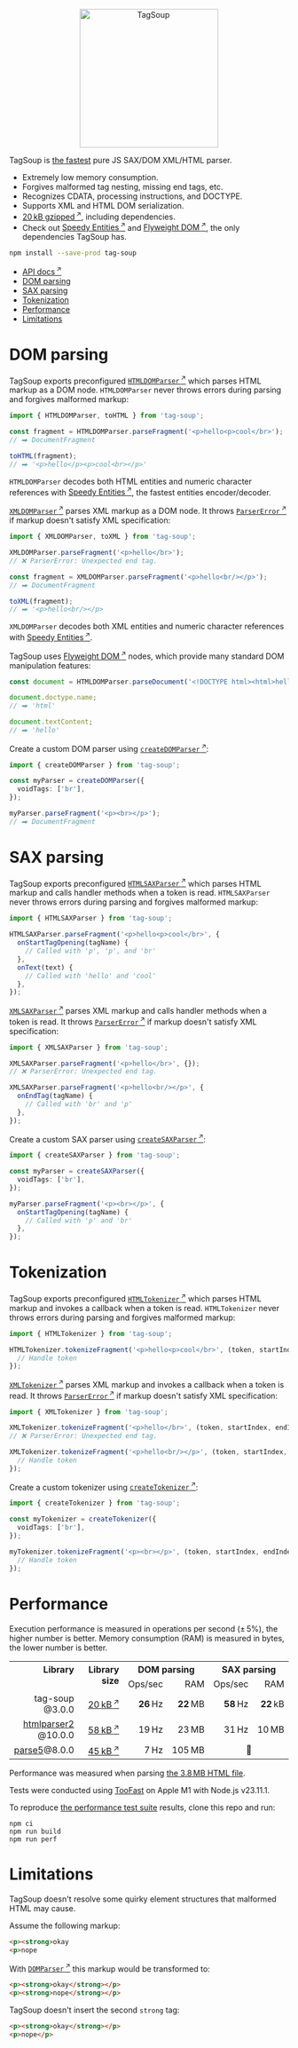 <p align="center">
  <a href="#readme"><img alt="TagSoup" src="./assets/logo.png" width="250" /></a>
</p>

TagSoup is [the fastest](#performance) pure JS SAX/DOM XML/HTML parser.

- Extremely low memory consumption.
- Forgives malformed tag nesting, missing end tags, etc.
- Recognizes CDATA, processing instructions, and DOCTYPE.
- Supports XML and HTML DOM serialization.
- [20 kB gzipped&#8239;<sup>↗</sup>](https://bundlephobia.com/result?p=tag-soup), including dependencies.
- Check out [Speedy Entities&#8239;<sup>↗</sup>](https://github.com/smikhalevski/speedy-entities#readme)
  and [Flyweight DOM&#8239;<sup>↗</sup>](https://github.com/smikhalevski/flyweight-dom#readme), the only dependencies TagSoup has.

```sh
npm install --save-prod tag-soup
```

- [API docs&#8239;<sup>↗</sup>](https://smikhalevski.github.io/tag-soup/)
- [DOM parsing](#dom-parsing)
- [SAX parsing](#sax-parsing)
- [Tokenization](#tokenization)
- [Performance](#performance)
- [Limitations](#limitations)

# DOM parsing

TagSoup exports preconfigured [`HTMLDOMParser`&#8239;<sup>↗</sup>](https://smikhalevski.github.io/tag-soup/variables/HTMLDOMParser.html)
which parses HTML markup as a DOM node. `HTMLDOMParser` never throws errors during parsing and forgives malformed
markup:

```ts
import { HTMLDOMParser, toHTML } from 'tag-soup';

const fragment = HTMLDOMParser.parseFragment('<p>hello<p>cool</br>');
// ⮕ DocumentFragment

toHTML(fragment);
// ⮕ '<p>hello</p><p>cool<br></p>'
```

`HTMLDOMParser` decodes both HTML entities and numeric character references with
[Speedy Entities&#8239;<sup>↗</sup>](https://github.com/smikhalevski/speedy-entities#readme), the fastest entities
encoder/decoder.

[`XMLDOMParser`&#8239;<sup>↗</sup>](https://smikhalevski.github.io/tag-soup/variables/XMLDOMParser.html)
parses XML markup as a DOM node. It throws
[`ParserError`&#8239;<sup>↗</sup>](https://smikhalevski.github.io/tag-soup/classes/ParserError.html) if markup doesn't
satisfy XML specification:

```ts
import { XMLDOMParser, toXML } from 'tag-soup';

XMLDOMParser.parseFragment('<p>hello</br>');
// ❌ ParserError: Unexpected end tag.

const fragment = XMLDOMParser.parseFragment('<p>hello<br/></p>');
// ⮕ DocumentFragment

toXML(fragment);
// ⮕ '<p>hello<br/></p>
```

`XMLDOMParser` decodes both XML entities and numeric character references with
[Speedy Entities&#8239;<sup>↗</sup>](https://github.com/smikhalevski/speedy-entities#readme).

TagSoup uses [Flyweight DOM&#8239;<sup>↗</sup>](https://github.com/smikhalevski/flyweight-dom#readme) nodes,
which provide many standard DOM manipulation features:

```ts
const document = HTMLDOMParser.parseDocument('<!DOCTYPE html><html>hello</html>');

document.doctype.name;
// ⮕ 'html'

document.textContent;
// ⮕ 'hello'
```

Create a custom DOM parser using
[`createDOMParser`&#8239;<sup>↗</sup>](https://smikhalevski.github.io/tag-soup/functions/createDOMParser.html):

```ts
import { createDOMParser } from 'tag-soup';

const myParser = createDOMParser({
  voidTags: ['br'],
});

myParser.parseFragment('<p><br></p>');
// ⮕ DocumentFragment
```

# SAX parsing

TagSoup exports preconfigured
[`HTMLSAXParser`&#8239;<sup>↗</sup>](https://smikhalevski.github.io/tag-soup/variables/HTMLSAXParser.html) which parses
HTML markup and calls handler methods when a token is read. `HTMLSAXParser` never throws errors during parsing and
forgives malformed markup:

```ts
import { HTMLSAXParser } from 'tag-soup';

HTMLSAXParser.parseFragment('<p>hello<p>cool</br>', {
  onStartTagOpening(tagName) {
    // Called with 'p', 'p', and 'br'
  },
  onText(text) {
    // Called with 'hello' and 'cool'
  },
});
```

[`XMLSAXParser`&#8239;<sup>↗</sup>](https://smikhalevski.github.io/tag-soup/variables/XMLSAXParser.html)
parses XML markup and calls handler methods when a token is read. It throws
[`ParserError`&#8239;<sup>↗</sup>](https://smikhalevski.github.io/tag-soup/classes/ParserError.html) if markup doesn't satisfy XML
specification:

```ts
import { XMLSAXParser } from 'tag-soup';

XMLSAXParser.parseFragment('<p>hello</br>', {});
// ❌ ParserError: Unexpected end tag.

XMLSAXParser.parseFragment('<p>hello<br/></p>', {
  onEndTag(tagName) {
    // Called with 'br' and 'p'
  },
});
```

Create a custom SAX parser using
[`createSAXParser`&#8239;<sup>↗</sup>](https://smikhalevski.github.io/tag-soup/functions/createSAXParser.html):

```ts
import { createSAXParser } from 'tag-soup';

const myParser = createSAXParser({
  voidTags: ['br'],
});

myParser.parseFragment('<p><br></p>', {
  onStartTagOpening(tagName) {
    // Called with 'p' and 'br'
  },
});
```

# Tokenization

TagSoup exports preconfigured [`HTMLTokenizer`&#8239;<sup>↗</sup>](https://smikhalevski.github.io/tag-soup/variables/HTMLSAXParser.html)
which parses HTML markup and invokes a callback when a token is read. `HTMLTokenizer` never throws errors during
parsing and forgives malformed markup:

```ts
import { HTMLTokenizer } from 'tag-soup';

HTMLTokenizer.tokenizeFragment('<p>hello<p>cool</br>', (token, startIndex, endIndex) => {
  // Handle token
});
```

[`XMLTokenizer`&#8239;<sup>↗</sup>](https://smikhalevski.github.io/tag-soup/variables/XMLTokenizer.html)
parses XML markup and invokes a callback when a token is read. It throws
[`ParserError`&#8239;<sup>↗</sup>](https://smikhalevski.github.io/tag-soup/classes/ParserError.html) if markup doesn't satisfy XML
specification:

```ts
import { XMLTokenizer } from 'tag-soup';

XMLTokenizer.tokenizeFragment('<p>hello</br>', (token, startIndex, endIndex) => {});
// ❌ ParserError: Unexpected end tag.

XMLTokenizer.tokenizeFragment('<p>hello<br/></p>', (token, startIndex, endIndex) => {
  // Handle token
});
```

Create a custom tokenizer using
[`createTokenizer`&#8239;<sup>↗</sup>](https://smikhalevski.github.io/tag-soup/functions/createTokenizer.html):

```ts
import { createTokenizer } from 'tag-soup';

const myTokenizer = createTokenizer({
  voidTags: ['br'],
});

myTokenizer.tokenizeFragment('<p><br></p>', (token, startIndex, endIndex) => {
  // Handle token
});
```

# Performance

Execution performance is measured in operations per second (± 5%), the higher number is better.
Memory consumption (RAM) is measured in bytes, the lower number is better.

<table>
<tr>
<th align="right" valign="top" rowspan="2">Library</th>
<th align="right" valign="top" rowspan="2">Library size</th>
<th align="center" colspan="2">DOM parsing</th>
<th align="center" colspan="2">SAX parsing</th>
</tr>

<tr>
<td align="right">Ops/sec</td>
<td align="right">RAM</td>
<td align="right">Ops/sec</td>
<td align="right">RAM</td>
</tr>

<tr>
<td align="right">tag-soup&#x200B;@3.0.0</td>
<td align="right">
<a href="https://bundlephobia.com/package/tag-soup@3.0.0">20 kB&#8239;<sup>↗</sup></a>
</td>
<td align="right"><strong>26</strong> Hz</td>
<td align="right"><strong>22</strong> MB</td>
<td align="right"><strong>58</strong> Hz</td>
<td align="right"><strong>22</strong> kB</td>
</tr>

<tr>
<td align="right">
<a href="https://gitdub.com/fb55/htmlparser2">htmlparser2</a>&#x200B;@10.0.0
</td>
<td align="right">
<a href="https://bundlephobia.com/package/htmlparser2@10.0.0">58 kB&#8239;<sup>↗</sup></a>
</td>
<td align="right">19 Hz</td>
<td align="right">23 MB</td>
<td align="right">31 Hz</td>
<td align="right">10 MB</td>
</tr>

<tr>
<td align="right">
<a href="https://gitdub.com/inikulin/parse5">parse5</a>&#x200B;@8.0.0
</td>
<td align="right">
<a href="https://bundlephobia.com/package/parse5@8.0.0">45 kB&#8239;<sup>↗</sup></a>
</td>
<td align="right">7 Hz</td>
<td align="right">105 MB</td>
<td align="center" colspan="2">🚫</td>
</tr>

</table>

Performance was measured when parsing [the 3.8 MB HTML file](./src/test/test.html).

Tests were conducted using [TooFast](https://github.com/smikhalevski/toofast#readme) on Apple M1 with Node.js v23.11.1.

To reproduce [the performance test suite](./src/test/perf/overall.perf.js) results, clone this repo and run:

```shell
npm ci
npm run build
npm run perf
```

# Limitations

TagSoup doesn't resolve some quirky element structures that malformed HTML may cause.

Assume the following markup:

<!-- prettier-ignore -->
```html
<p><strong>okay
<p>nope
```

With [`DOMParser`&#8239;<sup>↗</sup>](https://developer.mozilla.org/en-US/docs/Web/API/DOMParser) this markup would be transformed to:

```html
<p><strong>okay</strong></p>
<p><strong>nope</strong></p>
```

TagSoup doesn't insert the second `strong` tag:

```html
<p><strong>okay</strong></p>
<p>nope</p>
```
